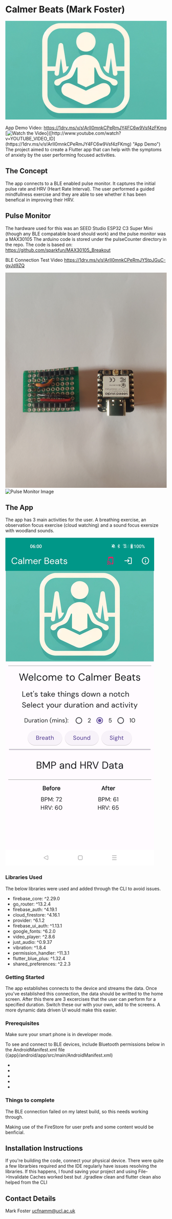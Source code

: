 # Calmer Beats (Mark Foster)



![The Logo](assets/mainWide.png "App Logo")

App Demo Video:
https://1drv.ms/v/s!ArII0mnkCPeRmJY4FC6w9Vsf4zFKmg
[![Watch the Video]([http://img.youtube.com/vi/YOUTUBE_VIDEO_ID/0.jpg](https://1drv.ms/v/s!ArII0mnkCPeRmJY4FC6w9Vsf4zFKmg))]([http://www.youtube.com/watch?v=YOUTUBE_VIDEO_ID](https://1drv.ms/v/s!ArII0mnkCPeRmJY4FC6w9Vsf4zFKmg) "App Demo")
The project aimed to create a Flutter app that can help with the symptoms of anxiety by the user performing focused activities.


## The Concept

The app connects to a BLE enabled pulse monitor. It captures the initial pulse rate and HRV (Heart Rate Interval). 
The user performed a guided mindfullness exercise and they are able to see whether it has been benefical in improving their HRV.


## Pulse Monitor

The hardware used for this was an SEED Studio ESP32 C3 Super Mini (though any BLE compatable board should work) and the pulse monitor was a MAX30105
The arduino code is stored under the pulseCounter directory in the repo. The code is based on:
 https://github.com/sparkfun/MAX30105_Breakout

BLE Connection Test Video
https://1drv.ms/v/s!ArII0mnkCPeRmJY5tpJGuC-gyJd9ZQ


![Pulse Monitor Image](assets/ESP32_1.jpg "The Pulse Monitor")
![Pulse Monitor Image](assets/ESP32_2.jpg "The Pulse Monitor")

## The App


The app has 3 main activities for the user. A breathing exercise, an observation focus exercise (cloud watching) and a sound focus exersize with woodland sounds.


![App Overview Image](assets/mainscreen.jpg "Alt text....")

### Libraries Used

The below libraries were used and added through the CLI to avoid issues.

  * firebase_core: ^2.29.0
  * go_router: ^13.2.4
  * firebase_auth: ^4.19.1
  * cloud_firestore: ^4.16.1
  * provider: ^6.1.2
  * firebase_ui_auth: ^1.13.1
  * google_fonts: ^6.2.0
  * video_player: ^2.8.6
  * just_audio: ^0.9.37
  * vibration: ^1.8.4
  * permission_handler: ^11.3.1
  * flutter_blue_plus: ^1.32.4
  * shared_preferences: ^2.2.3


### Getting Started
The app establishes connects to the device and streams the data. Once you've established this connection, the data should be writted to the home screen.
After this there are 3 excercises that the user can perform for a specified duration. Switch these our with your own, add to the screens. A more dynamic data driven UI would make this easier.

### Prerequisites

Make sure your smart phone is in developer mode.

To see and connect to BLE devices, include Bluetooth permissions below in the AndroidManifest.xml file ({app}/android/app/src/main/AndroidManifest.xml)
   *  <uses-permission android:name="android.permission.BLUETOOTH" />
   *  <uses-permission android:name="android.permission.BLUETOOTH_ADMIN" />
   *  <uses-permission android:name="android.permission.BLUETOOTH_CONNECT" />
   *  <uses-permission android:name="android.permission.BLUETOOTH_SCAN" />
   *  <uses-permission android:name="android.permission.BLUETOOTH_ADVERTISE" />

### Things to complete

The BLE connection failed on my latest build, so this needs working through.

Making use of the FireStore for user prefs and some content would be benficial.


## Installation Instructions
If you're building the code, connect your physical device.
There were quite a few librarbies required and the IDE regularly have issues resolving the libraries. 
If this happens, I found saving your project and using File->Invalidate Caches worked best but ./gradlew clean  and flutter clean also helped from the CLI

##  Contact Details
Mark Foster
ucfnamm@ucl.ac.uk
